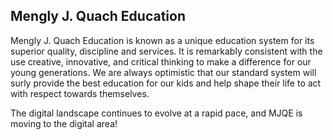 ## Mengly J. Quach Education

<!--

**Here are some ideas to get you started:**

🙋‍♀️ A short introduction - what is your organization all about?
🌈 Contribution guidelines - how can the community get involved?
👩‍💻 Useful resources - where can the community find your docs? Is there anything else the community should know?
🍿 Fun facts - what does your team eat for breakfast?
🧙 Remember, you can do mighty things with the power of [Markdown](https://docs.github.com/github/writing-on-github/getting-started-with-writing-and-formatting-on-github/basic-writing-and-formatting-syntax)
-->
Mengly J. Quach Education is known as a unique education system for its superior quality, discipline and services. 
It is remarkably consistent with the use creative, innovative, and critical thinking to make a difference for our young generations. 
We are always optimistic that our standard system will surly provide the best education for our kids and help shape their life to act with
respect towards themselves.

The digital landscape continues to evolve at a rapid pace, and  MJQE is moving to the digital area!

